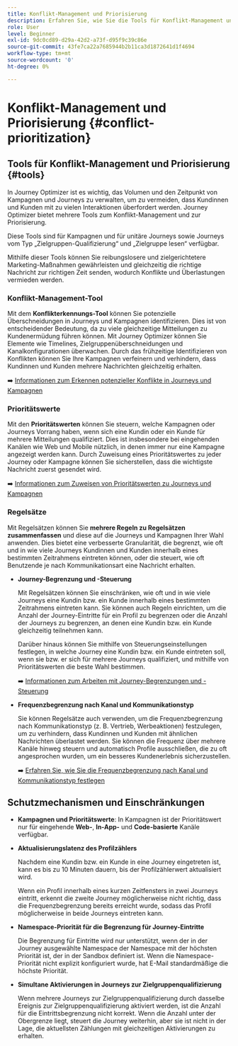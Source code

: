 ```yaml
---
title: Konflikt-Management und Priorisierung
description: Erfahren Sie, wie Sie die Tools für Konflikt-Management und Priorisierung in Journey Optimizer nutzen können.
role: User
level: Beginner
exl-id: 9dc0cd89-d29a-42d2-a73f-d95f9c39c86e
source-git-commit: 43fe7ca22a7685944b2b11ca3d1872641d1f4694
workflow-type: tm+mt
source-wordcount: '0'
ht-degree: 0%

---
```


# Konflikt-Management und Priorisierung {#conflict-prioritization}

## Tools für Konflikt-Management und Priorisierung {#tools}

In Journey Optimizer ist es wichtig, das Volumen und den Zeitpunkt von Kampagnen und Journeys zu verwalten, um zu vermeiden, dass Kundinnen und Kunden mit zu vielen Interaktionen überfordert werden. Journey Optimizer bietet mehrere Tools zum Konflikt-Management und zur Priorisierung.

Diese Tools sind für Kampagnen und für unitäre Journeys sowie Journeys vom Typ „Zielgruppen-Qualifizierung“ und „Zielgruppe lesen“ verfügbar.

Mithilfe dieser Tools können Sie reibungslosere und zielgerichtetere Marketing-Maßnahmen gewährleisten und gleichzeitig die richtige Nachricht zur richtigen Zeit senden, wodurch Konflikte und Überlastungen vermieden werden.

### Konflikt-Management-Tool

Mit dem **Konflikterkennungs-Tool** können Sie potenzielle Überschneidungen in Journeys und Kampagnen identifizieren. Dies ist von entscheidender Bedeutung, da zu viele gleichzeitige Mitteilungen zu Kundenermüdung führen können. Mit Journey Optimizer können Sie Elemente wie Timelines, Zielgruppenüberschneidungen und Kanalkonfigurationen überwachen. Durch das frühzeitige Identifizieren von Konflikten können Sie Ihre Kampagnen verfeinern und verhindern, dass Kundinnen und Kunden mehrere Nachrichten gleichzeitig erhalten.

➡️ [Informationen zum Erkennen potenzieller Konflikte in Journeys und Kampagnen](conflicts.md)

### Prioritätswerte

Mit den **Prioritätswerten** können Sie steuern, welche Kampagnen oder Journeys Vorrang haben, wenn sich eine Kundin oder ein Kunde für mehrere Mitteilungen qualifiziert. Dies ist insbesondere bei eingehenden Kanälen wie Web und Mobile nützlich, in denen immer nur eine Kampagne angezeigt werden kann. Durch Zuweisung eines Prioritätswertes zu jeder Journey oder Kampagne können Sie sicherstellen, dass die wichtigste Nachricht zuerst gesendet wird. 

➡️ [Informationen zum Zuweisen von Prioritätswerten zu Journeys und Kampagnen](priority-scores.md)

### Regelsätze

Mit Regelsätzen können Sie **mehrere Regeln zu Regelsätzen zusammenfassen** und diese auf die Journeys und Kampagnen Ihrer Wahl anwenden. Dies bietet eine verbesserte Granularität, die begrenzt, wie oft und in wie viele Journeys Kundinnen und Kunden innerhalb eines bestimmten Zeitrahmens eintreten können, oder die steuert, wie oft Benutzende je nach Kommunikationsart eine Nachricht erhalten.

* **Journey-Begrenzung und -Steuerung**

  Mit Regelsätzen können Sie einschränken, wie oft und in wie viele Journeys eine Kundin bzw. ein Kunde innerhalb eines bestimmten Zeitrahmens eintreten kann. Sie können auch Regeln einrichten, um die Anzahl der Journey-Eintritte für ein Profil zu begrenzen oder die Anzahl der Journeys zu begrenzen, an denen eine Kundin bzw. ein Kunde gleichzeitig teilnehmen kann. 

  Darüber hinaus können Sie mithilfe von Steuerungseinstellungen festlegen, in welche Journey eine Kundin bzw. ein Kunde eintreten soll, wenn sie bzw. er sich für mehrere Journeys qualifiziert, und mithilfe von Prioritätswerten die beste Wahl bestimmen. 

  ➡️ [Informationen zum Arbeiten mit Journey-Begrenzungen und -Steuerung](journey-capping.md)

* **Frequenzbegrenzung nach Kanal und Kommunikationstyp**

  Sie können Regelsätze auch verwenden, um die Frequenzbegrenzung nach Kommunikationstyp (z. B. Vertrieb, Werbeaktionen) festzulegen, um zu verhindern, dass Kundinnen und Kunden mit ähnlichen Nachrichten überlastet werden. Sie können die Frequenz über mehrere Kanäle hinweg steuern und automatisch Profile ausschließen, die zu oft angesprochen wurden, um ein besseres Kundenerlebnis sicherzustellen.

  ➡️ [Erfahren Sie, wie Sie die Frequenzbegrenzung nach Kanal und Kommunikationstyp festlegen](../conflict-prioritization/channel-capping.md)

## Schutzmechanismen und Einschränkungen

* **Kampagnen und Prioritätswerte**: In Kampagnen ist der Prioritätswert nur für eingehende **Web-**, **In-App-** und **Code-basierte** Kanäle verfügbar.

* **Aktualisierungslatenz des Profilzählers**

  Nachdem eine Kundin bzw. ein Kunde in eine Journey eingetreten ist, kann es bis zu 10 Minuten dauern, bis der Profilzählerwert aktualisiert wird.

  Wenn ein Profil innerhalb eines kurzen Zeitfensters in zwei Journeys eintritt, erkennt die zweite Journey möglicherweise nicht richtig, dass die Frequenzbegrenzung bereits erreicht wurde, sodass das Profil möglicherweise in beide Journeys eintreten kann.

* **Namespace-Priorität für die Begrenzung für Journey-Eintritte**

  Die Begrenzung für Eintritte wird nur unterstützt, wenn der in der Journey ausgewählte Namespace der Namespace mit der höchsten Priorität ist, der in der Sandbox definiert ist. Wenn die Namespace-Priorität nicht explizit konfiguriert wurde, hat E-Mail standardmäßige die höchste Priorität.

* **Simultane Aktivierungen in Journeys zur Zielgruppenqualifizierung**

  Wenn mehrere Journeys zur Zielgruppenqualifizierung durch dasselbe Ereignis zur Zielgruppenqualifizierung aktiviert werden, ist die Anzahl für die Eintrittsbegrenzung nicht korrekt. Wenn die Anzahl unter der Obergrenze liegt, steuert die Journey weiterhin, aber sie ist nicht in der Lage, die aktuellsten Zählungen mit gleichzeitigen Aktivierungen zu erhalten.
